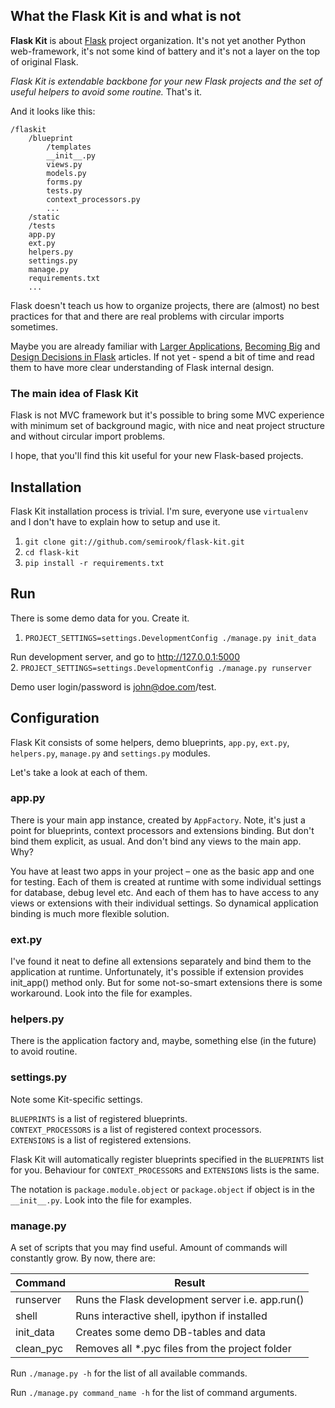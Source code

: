 ## What the Flask Kit is and what is not

**Flask Kit** is about [Flask](http://flask.pocoo.org/) project organization.
It's not yet another Python web-framework, it's not some kind of battery 
and it's not a layer on the top of original Flask.

*Flask Kit is extendable backbone for your new Flask projects
and the set of useful helpers to avoid some routine.* That's it.

And it looks like this:

```
/flaskit
    /blueprint
        /templates
        __init__.py
        views.py
        models.py
        forms.py
        tests.py
        context_processors.py
        ...
    /static
    /tests
    app.py
    ext.py
    helpers.py
    settings.py
    manage.py
    requirements.txt
    ...
```

Flask doesn't teach us how to organize projects, there are (almost) no best practices for that and
there are real problems with circular imports sometimes.

Maybe you are already familiar with [Larger Applications](http://flask.pocoo.org/docs/patterns/packages/),
[Becoming Big](http://flask.pocoo.org/docs/becomingbig/) and
[Design Decisions in Flask](http://flask.pocoo.org/docs/design/) articles.
If not yet - spend a bit of time and read them to have more clear understanding of Flask internal design.

### The main idea of Flask Kit

Flask is not MVC framework but it's possible to bring some MVC experience with minimum set of background magic,
with nice and neat project structure and without circular import problems.

I hope, that you'll find this kit useful for your new Flask-based projects.


## Installation

Flask Kit installation process is trivial. I'm sure, everyone use `virtualenv`
and I don't have to explain how to setup and use it.

1. ```git clone git://github.com/semirook/flask-kit.git```
2. ```cd flask-kit```
3. ```pip install -r requirements.txt```


## Run

There is some demo data for you. Create it.  
1. ```PROJECT_SETTINGS=settings.DevelopmentConfig ./manage.py init_data```

Run development server, and go to http://127.0.0.1:5000  
2. ```PROJECT_SETTINGS=settings.DevelopmentConfig ./manage.py runserver```

Demo user login/password is john@doe.com/test.


## Configuration

Flask Kit consists of some helpers, demo blueprints,
`app.py`, `ext.py`, `helpers.py`, `manage.py` and `settings.py` modules.

Let's take a look at each of them.


### app.py

There is your main app instance, created by `AppFactory`. Note, it's just a point for blueprints,
context processors and extensions binding. But don't bind them explicit, as usual. And don't bind any views
to the main app. Why?

You have at least two apps in your project – one as the basic app and one for testing.
Each of them is created at runtime with some individual settings for database, debug level etc.
And each of them has to have access to any views or extensions with their individual settings.
So dynamical application binding is much more flexible solution.


### ext.py

I've found it neat to define all extensions separately and bind them to the application at runtime.
Unfortunately, it's possible if extension provides init_app() method only. But for some not-so-smart
extensions there is some workaround. Look into the file for examples.


### helpers.py

There is the application factory and, maybe, something else (in the future) to avoid routine.


### settings.py

Note some Kit-specific settings.

`BLUEPRINTS` is a list of registered blueprints.  
`CONTEXT_PROCESSORS` is a list of registered context processors.  
`EXTENSIONS` is a list of registered extensions.  

Flask Kit will automatically register blueprints specified in the `BLUEPRINTS`
list for you. Behaviour for `CONTEXT_PROCESSORS` and `EXTENSIONS` lists is the same.

The notation is `package.module.object` or `package.object` if object is in the `__init__.py`.
Look into the file for examples.


### manage.py

A set of scripts that you may find useful. Amount of commands will constantly
grow. By now, there are:

**Command**           | **Result**                                             |
----------------------|--------------------------------------------------------|
runserver             | Runs the Flask development server i.e. app.run()       |
shell                 | Runs interactive shell, ipython if installed           |
init_data             | Creates some demo DB-tables and data                   |
clean_pyc             | Removes all *.pyc files from the project folder        |

Run `./manage.py -h` for the list of all available commands.

Run `./manage.py command_name -h` for the list of command arguments.
